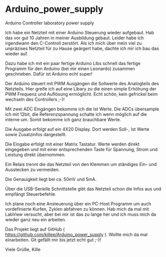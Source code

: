 Arduino_power_supply
====================

Arduino Controller laboratory power supply

Ich habe ein Netzteil mit einer Arduino Steuerung wieder aufgebaut. Hab das vor gut 10 Jahren in meiner Ausbildung gebaut. Leider habe ich irgendwann den C-Controll zerstört. Als ich mich über mein viel zu unpräzises Netzteil für zu Hause geärgert habe, dachte ich mir ich bau das wieder auf.

Dazu habe ich mit ein paar fertige Arduino Libs schnell das fertige Programm für den Arduino (bei mir einen Leonardo) zusammen geschrieben. Dafür ist Arduino echt super!

Der Arduino steuert mit PWM Ausgängen die Sollwerte des Analogteils des Netzteils. Hier greife ich auf eine Libary zu die einen simple Erhöhung der PWM Frequenz und Auflösung ermöglicht. Echt schön, kein gefrickel beim wechseln des Controllers ;-)!

Mit zwei ADC Eingängen bekomme ich die Ist Werte. Die ADCs übersample ich mit 12bit, die Referenzspannung schalte ich wenn möglich auf die interne um. Somit bekomme ich ganz brauchbare Werte.

Die Ausgabe erfolgt auf ein 4X20 Display. Dort werden Soll-, Ist Werte sowie Zusatzinfos dargestellt.

Die Eingabe erfolgt mit einer Matrix Tastatur. Werte werden direkt eingegeben und mit einer entsprechenden Taste für Spannung, Strom und Leistung direkt übernommen.

Ein Relais trennt die das Netzteil von den Klemmen um ständiges Ein- und Ausstecken zu vermeiden.

Die Genauigkeit liegt bei ca. 50mV und 5mA.

Über die USB-Serielle Schnittstelle gibt das Netzteil schon die Infos aus und empfängt Steuerbefehle.

Ich plane noch eine Ansteuerung über ein PC-Host Programm um auch vordefinierte Kurfen, Zyklen abfahren zu können. Hab mich da mal mit LabView versucht, aber bei mir ist das zu lange her und ich muss mich da wieder ganz neu ein arbeiten.

Das Projekt liegt auf GitHub ( https://github.com/killee/Arduino_power_supply ). Wollte mich da mal einarbeiten. Git gefällt mir bis jetzt echt gut ;-)!

Viele Grüße,
Kille
